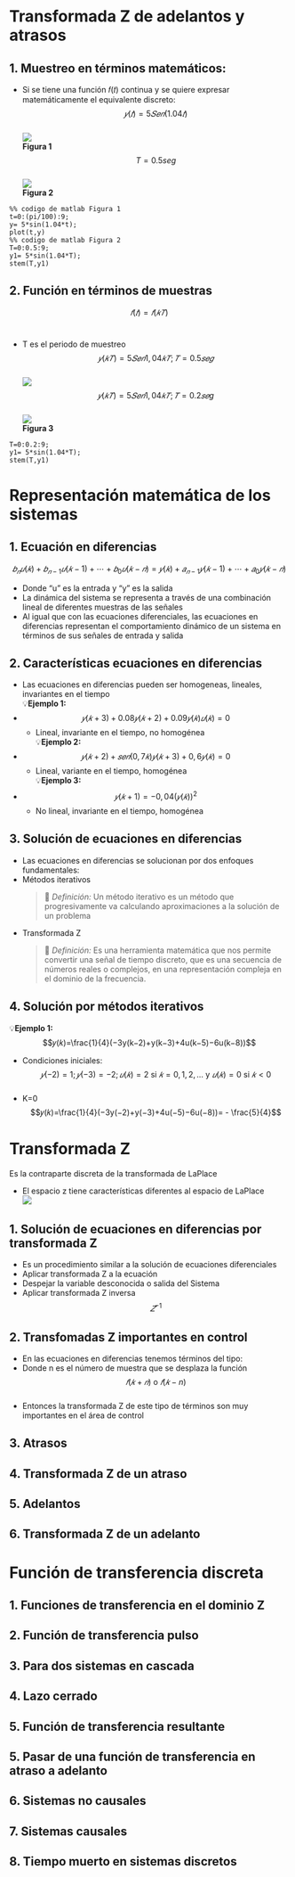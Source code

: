 # Transformada Z de adelantos y atrasos
## 1. Muestreo en términos matemáticos:
* Si se tiene una función 𝑓(𝑡) continua y se quiere expresar <br> matemáticamente el equivalente discreto:<br>
$$𝑦(𝑡)= 5𝑆𝑒𝑛(1.04𝑡)$$<br>
![](Imagenes/FuncionSeno.PNG)<br>
**Figura 1**<br>
$$T=0.5 seg$$<br>
![](Imagenes/FuncionDiscretaSeno.PNG)<br>
**Figura 2**

```
%% codigo de matlab Figura 1
t=0:(pi/100):9;
y= 5*sin(1.04*t);
plot(t,y)
%% codigo de matlab Figura 2
T=0:0.5:9;
y1= 5*sin(1.04*T);
stem(T,y1)
```
## 2. Función en términos de muestras
$$𝑓(𝑡)= 𝑓(𝑘𝑇)$$<br>
* T es el periodo de muestreo<br>
$$𝑦(𝑘𝑇) = 5𝑆𝑒𝑛 1,04𝑘𝑇 ; 𝑇 = 0.5 𝑠𝑒𝑔$$<br>
![](Imagenes/FuncionDiscretaSeno.PNG)<br>
$$𝑦(𝑘𝑇) = 5𝑆𝑒𝑛 1,04𝑘𝑇 ; 𝑇 = 0.2 𝑠𝑒g$$<br>
![](Imagenes/FuncionDiscreta2.PNG)<br>
**Figura 3**
```
T=0:0.2:9;
y1= 5*sin(1.04*T);
stem(T,y1)
```
# Representación matemática de los sistemas
## 1. Ecuación en diferencias
$$𝑏_𝑛𝑢(𝑘) + 𝑏_{𝑛-1}𝑢(𝑘−1)+ ⋯ + 𝑏_0𝑢(𝑘−𝑛) = 𝑦(𝑘)+𝑎_{𝑛−1}𝑦(𝑘 − 1)+ ⋯ + 𝑎_0𝑦(𝑘 − 𝑛)$$
* Donde “u” es la entrada y “y” es la salida
* La dinámica del sistema se representa a través de una combinación lineal de diferentes muestras de las señales
* Al igual que con las ecuaciones diferenciales, las ecuaciones en diferencias representan el comportamiento dinámico de un sistema en términos de sus señales de entrada y salida
## 2. Características ecuaciones en diferencias
* Las ecuaciones en diferencias pueden ser homogeneas, lineales, invariantes en el tiempo<br>
💡**Ejemplo 1:**
* $$𝑦(𝑘+3) + 0.08𝑦(𝑘+2) + 0.09𝑦(𝑘)𝑢(𝑘)= 0$$
  *  Lineal, invariante en el tiempo, no homogénea<br>
💡**Ejemplo 2:**
* $$𝑦(𝑘+2)+𝑠𝑒𝑛(0,7𝑘)𝑦(𝑘+3)+0,6𝑦(𝑘) = 0$$ 
  *  Lineal, variante en el tiempo, homogénea<br>
💡**Ejemplo 3:**
* $$𝑦(𝑘+1) = −0,04(𝑦(𝑘))^2$$
  *  No lineal, invariante en el tiempo, homogénea
## 3. Solución de ecuaciones en diferencias
* Las ecuaciones en diferencias se solucionan por dos enfoques fundamentales:
 * Métodos iterativos
   >🔑 *Definición:* Un método iterativo es un método que progresivamente va calculando aproximaciones a la solución de un problema
 * Transformada Z
   >🔑 *Definición:* Es una herramienta matemática que nos permite convertir una señal de tiempo discreto, que es una secuencia de números reales o complejos, en una representación compleja en el dominio de la frecuencia.
## 4. Solución por métodos iterativos
💡**Ejemplo 1:**<br>
$$𝑦(𝑘)=\frac{1}{4}(−3y(k−2)+y(k−3)+4u(k−5)−6u(k−8))$$
* Condiciones iniciales:<br>
  $$𝑦(−2) = 1; 𝑦(−3)= −2 ; 𝑢(𝑘)=2 \text{ si } 𝑘 = 0,1,2, … \text{ y } 𝑢(𝑘)=0 \text{ si } 𝑘 < 0$$<br>
* K=0
$$𝑦(𝑘)=\frac{1}{4}(−3y(−2)+y(−3)+4u(−5)−6u(−8))= - \frac{5}{4}$$
# Transformada Z
Es la contraparte discreta de la transformada de LaPlace
* El espacio z tiene características diferentes al espacio de LaPlace<br>
![](Imagenes/TransformadadeLaplaceyTransformadaZ.PNG)
## 1. Solución de ecuaciones en diferencias por transformada Z
* Es un procedimiento similar a la solución de ecuaciones diferenciales
 * Aplicar transformada Z a la ecuación
 *  Despejar la variable desconocida o salida del Sistema
 *  Aplicar transformada Z inversa $$𝑍^{−1}$$
## 2. Transfomadas Z importantes en control
* En las ecuaciones en diferencias tenemos términos del tipo:
* Donde n es el número de muestra que se desplaza la función <br>
$$𝑓(𝑘+𝑛) \text{ o } 𝑓(𝑘−n)$$<br>
* Entonces la transformada Z de este tipo de términos son muy importantes en el área de control
## 3. Atrasos
## 4. Transformada Z de un atraso
## 5. Adelantos
## 6. Transformada Z de un adelanto
# Función de transferencia discreta
## 1. Funciones de transferencia en el dominio Z
## 2. Función de transferencia pulso
## 3. Para dos sistemas en cascada
## 4. Lazo cerrado
## 5. Función de transferencia resultante
## 5. Pasar de una función de transferencia en atraso a adelanto
## 6. Sistemas no causales
## 7. Sistemas causales
## 8. Tiempo muerto en sistemas discretos



